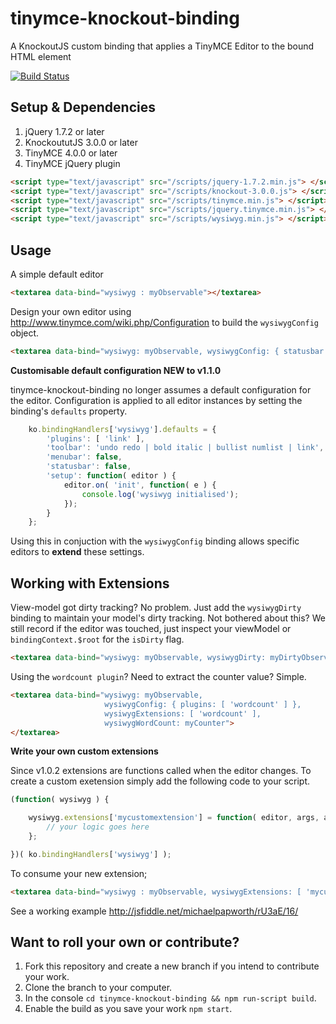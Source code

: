 tinymce-knockout-binding
========================

A KnockoutJS custom binding that applies a TinyMCE Editor to the bound HTML element

[![Build Status](https://travis-ci.org/michaelpapworth/tinymce-knockout-binding.png?branch=master)](https://travis-ci.org/michaelpapworth/tinymce-knockout-binding)

Setup & Dependencies
--------------------

  1.  jQuery 1.7.2 or later
  2.  KnockoututJS 3.0.0 or later
  3.  TinyMCE 4.0.0 or later
  4.  TinyMCE jQuery plugin

```html
<script type="text/javascript" src="/scripts/jquery-1.7.2.min.js"> </script>
<script type="text/javascript" src="/scripts/knockout-3.0.0.js"> </script>
<script type="text/javascript" src="/scripts/tinymce.min.js"> </script>
<script type="text/javascript" src="/scripts/jquery.tinymce.min.js"> </script>
<script type="text/javascript" src="/scripts/wysiwyg.min.js"> </script>
```

Usage
-----

A simple default editor

```html
<textarea data-bind="wysiwyg : myObservable"></textarea>
```

Design your own editor using http://www.tinymce.com/wiki.php/Configuration to build the `wysiwygConfig` object.

```html
<textarea data-bind="wysiwyg: myObservable, wysiwygConfig: { statusbar: true }"></textarea>
```

**Customisable default configuration NEW to v1.1.0**

tinymce-knockout-binding no longer assumes a default configuration for the editor.  Configuration is applied to all editor instances by setting the binding's `defaults` property.

```js
    ko.bindingHandlers['wysiwyg'].defaults = {
        'plugins': [ 'link' ],
        'toolbar': 'undo redo | bold italic | bullist numlist | link',
        'menubar': false,
        'statusbar': false,
        'setup': function( editor ) {
            editor.on( 'init', function( e ) {
                console.log('wysiwyg initialised');
            });
        }
    };
```

Using this in conjuction with the `wysiwygConfig` binding allows specific editors to **extend** these settings.

Working with Extensions
-----------------------

View-model got dirty tracking?  No problem.  Just add the `wysiwygDirty` binding to maintain your model's dirty tracking.  Not bothered about this?  We still record if the editor was touched, just inspect your viewModel or `bindingContext.$root` for the `isDirty` flag.
 
```html
<textarea data-bind="wysiwyg: myObservable, wysiwygDirty: myDirtyObservable, wysiwygExtensions: [ 'dirty' ]"></textarea>
```

Using the `wordcount plugin`?  Need to extract the counter value?  Simple.

```html
<textarea data-bind="wysiwyg: myObservable,
                     wysiwygConfig: { plugins: [ 'wordcount' ] },
                     wysiwygExtensions: [ 'wordcount' ],
                     wysiwygWordCount: myCounter">
</textarea>
```

**Write your own custom extensions**

Since v1.0.2 extensions are functions called when the editor changes.  To create a custom exetension simply add the following code to your script.

```js
(function( wysiwyg ) {

	wysiwyg.extensions['mycustomextension'] = function( editor, args, allBindings, bindingContext ) {
		// your logic goes here
	};

})( ko.bindingHandlers['wysiwyg'] );
```

To consume your new extension;
```html
<textarea data-bind="wysiwyg : myObservable, wysiwygExtensions: [ 'mycustomextension' ]"></textarea>
```

See a working example http://jsfiddle.net/michaelpapworth/rU3aE/16/

Want to roll your own or contribute?
----------------------

  1. Fork this repository and create a new branch if you intend to contribute your work.
  2. Clone the branch to your computer.
  3. In the console `cd tinymce-knockout-binding && npm run-script build`.
  4. Enable the build as you save your work `npm start`.
